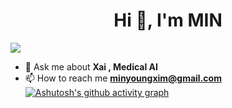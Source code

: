 <h1 align="center">Hi 👋, I'm MIN</h1>

<a href="https://opgc.me/#/users/minyoungci" target="_blank"><img src="https://api.opgc.me/githubs/users/minyoungci/tag/?theme=basic" /></a>
- 💬 Ask me about **Xai , Medical AI**
- 📫 How to reach me **[minyoungxim@gmail.com](mailto:minyoungxim@gmail.com)**
[![Ashutosh's github activity graph](https://github-readme-activity-graph.vercel.app/graph?username=minyoungci&bg_color=000000&color=ffffff&line=ff00dd&point=df49a8&area=true&hide_border=true)](https://github.com/ashutosh00710/github-readme-activity-graph)

